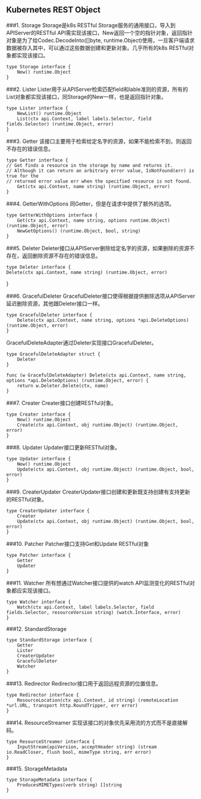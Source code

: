 ## Kubernetes REST Object 

###1. Storage
Storage是k8s RESTful Storage服务的通用接口，导入到APIServer的RESTful API需实现该接口，New返回一个空的指针对象，返回指针对象是为了给Codec.DecodeInto([]byte, runtime.Object)使用，一旦客户端请求数据被存入其中，可以通过这些数据创建和更新对象。几乎所有的k8s RESTful对象都实现该接口。

	type Storage interface {
		New() runtime.Object
	}

###2. Lister
Lister用于从APIServer检索匹配field和lable准则的资源，所有的List对象都实现该接口，同Storage的New一样，也是返回指针对象。

	type Lister interface {
		NewList() runtime.Object
		List(ctx api.Context, label labels.Selector, field fields.Selector) (runtime.Object, error)
	}
	
###3. Getter
该接口主要用于检索给定名字的资源，如果不能检索不到，则返回不存在的错误信息。

	type Getter interface {
	// Get finds a resource in the storage by name and returns it.
	// Although it can return an arbitrary error value, IsNotFound(err) is true for the
	// returned error value err when the specified resource is not found.
		Get(ctx api.Context, name string) (runtime.Object, error)
	}

###4. GetterWithOptions
同Getter，但是在请求中提供了额外的选项。

	type GetterWithOptions interface {
		Get(ctx api.Context, name string, options runtime.Object) (runtime.Object, error)
		NewGetOptions() (runtime.Object, bool, string)
	}

###5. Deleter
Deleter接口从APIServer删除给定名字的资源，如果删除的资源不存在，返回删除资源不存在的错误信息。

	type Deleter interface {
	Delete(ctx api.Context, name string) (runtime.Object, error)
}

###6. GracefulDeleter
GracefulDeleter接口使得根据提供删除选项从APIServer延迟删除资源，其他跟Deleter接口一样。
	
	type GracefulDeleter interface {
		Delete(ctx api.Context, name string, options *api.DeleteOptions) (runtime.Object, error)
	}
GracefulDeleteAdapter通过Deleter实现接口GracefulDeleter。

	type GracefulDeleteAdapter struct {
		Deleter
	}
	
	func (w GracefulDeleteAdapter) Delete(ctx api.Context, name string, options *api.DeleteOptions) (runtime.Object, error) {
		return w.Deleter.Delete(ctx, name)
	}

###7. Creater
Creater接口创建RESTful对象。
	
	type Creater interface {
		New() runtime.Object
		Create(ctx api.Context, obj runtime.Object) (runtime.Object, error)
	}

###8. Updater
Updater接口更新RESTful对象。
	
	type Updater interface {
		New() runtime.Object
		Update(ctx api.Context, obj runtime.Object) (runtime.Object, bool, error)
	}

###9. CreaterUpdater
CreaterUpdater接口创建和更新既支持创建有支持更新的RESTful对象。
	
	type CreaterUpdater interface {
		Creater
		Update(ctx api.Context, obj runtime.Object) (runtime.Object, bool, error)
	}

###10. Patcher
Patcher接口支持Get和Update RESTful对象
	
	type Patcher interface {
		Getter
		Updater
	}

###11. Watcher
所有想通过Watcher接口提供的watch API监测变化的RESTful对象都应实现该接口。

	type Watcher interface {
		Watch(ctx api.Context, label labels.Selector, field fields.Selector, resourceVersion string) (watch.Interface, error)
	}

###12. StandardStorage
	
	type StandardStorage interface {
		Getter
		Lister
		CreaterUpdater
		GracefulDeleter
		Watcher
	}

###13. Redirector
Redirector接口用于返回远程资源的位置信息。
	
	type Redirector interface {
		ResourceLocation(ctx api.Context, id string) (remoteLocation *url.URL, transport http.RoundTripper, err error)
	}
	
###14. ResourceStreamer
实现该接口的对象优先采用流的方式而不是直接解码。
	
	type ResourceStreamer interface {
		InputStream(apiVersion, acceptHeader string) (stream io.ReadCloser, flush bool, mimeType string, err error)
	}

###15. StorageMetadata
	
	type StorageMetadata interface {
		ProducesMIMETypes(verb string) []string
	}
	